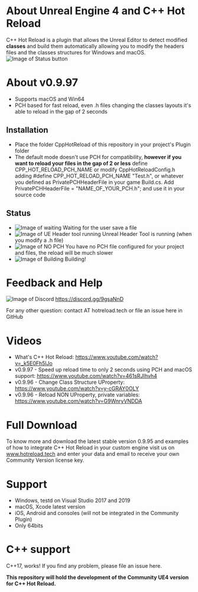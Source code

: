# About Unreal Engine 4 and C++ Hot Reload
C++ Hot Reload is a plugin that allows the Unreal Editor to detect modified **classes** and build them automatically allowing you to modify the headers files and the classes structures for Windows and macOS.
![Image of Status button](https://github.com/CppHotReload/UE4/blob/master/images/toolbar.jpg?raw=true)

# About v0.9.97
* Supports macOS and Win64
* PCH based for fast reload, even .h files changing the classes layouts it's able to reload in the gap of 2 seconds
## Installation
* Place the folder CppHotReload of this repository in your project's Plugin folder
* The default mode doesn't use PCH for compatibility, **however if you want to reload your files in the gap of 2 or less** define CPP_HOT_RELOAD_PCH_NAME or modify CppHotReloadConfig.h adding #define CPP_HOT_RELOAD_PCH_NAME "Test.h", or whatever you defined as PrivatePCHHeaderFile in your game Build.cs. Add PrivatePCHHeaderFile = "NAME_OF_YOUR_PCH.h"; and use it in your source code
## Status
* ![Image of waiting](https://github.com/CppHotReload/UE4/blob/master/images/ToolBar_Icon_40_waiting.png?raw=true) Waiting for the user save a file 
* ![Image of UE Header tool running](https://github.com/CppHotReload/UE4/blob/master/images/ToolBar_Icon_40_ue_tool.png?raw=true) Unreal Header Tool is running (when you modify a .h file)
* ![Image of NO PCH](https://github.com/CppHotReload/UE4/blob/master/images/ToolBar_Icon_40_no_pch_1.png?raw=true) You have no  PCH file configured for your project and files, the reload will be much slower
* ![Image of Building](https://github.com/CppHotReload/UE4/blob/master/images/ToolBar_Icon_40_1.png?raw=true) Building!

# Feedback and Help
![Image of Discord](https://discordapp.com/assets/e4923594e694a21542a489471ecffa50.svg)
https://discord.gg/9gsaNnD

For any other question: contact AT hotreload.tech or file an issue here in GitHub
# Videos
* What's C++ Hot Reload: https://www.youtube.com/watch?v=_k5E0Fh5lJo
* v0.9.97 - Speed up reload time to only 2 seconds using PCH and macOS support: https://www.youtube.com/watch?v=461sRJIhvh4
* v0.9.96 - Change Class Structure UProperty: https://www.youtube.com/watch?v=y-cGRAY0OLY
* v0.9.96 - Reload NON UProperty, private variables: https://www.youtube.com/watch?v=G9WnryVNDDA

# Full Download
To know more and download the latest stable version 0.9.95 and examples of how to integrate C++ Hot Reload in your custom engine visit us on www.hotreload.tech and enter your data and email to receive your own Community Version license key.

# Support
* Windows, testd on Visual Studio 2017 and 2019
* macOS, Xcode latest version
* iOS, Android and consoles (will not be integrated in the Community Plugin)
* Only 64bits

# C++ support
C++17, works! If you find any problem, please file an issue here.

**This repository will hold the development of the Community UE4 version for C++ Hot Reload.**
